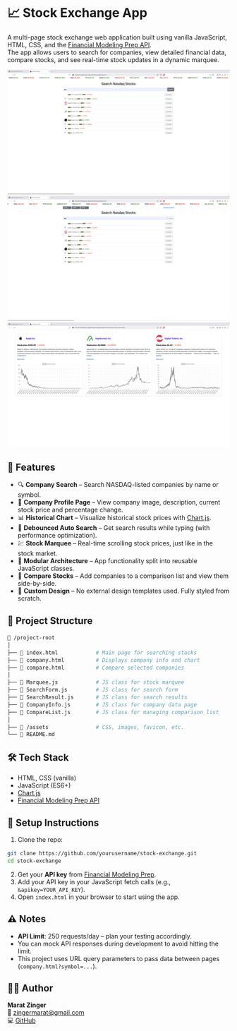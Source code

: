# 📈 Stock Exchange App

A multi-page stock exchange web application built using vanilla JavaScript, HTML, CSS, and the [Financial Modeling Prep API](https://financialmodelingprep.com/developer/docs/).  
The app allows users to search for companies, view detailed financial data, compare stocks, and see real-time stock updates in a dynamic marquee.

<p align="center">
  <img src="screenshots/1.png" alt="Demo Screenshot" width="600"/>
  <img src="screenshots/2.png" alt="Demo Screenshot" width="600"/>
  <img src="screenshots/3.png" alt="Demo Screenshot" width="600"/>
</p>

## 🚀 Features

- 🔍 **Company Search** – Search NASDAQ-listed companies by name or symbol.
- 📄 **Company Profile Page** – View company image, description, current stock price and percentage change.
- 📊 **Historical Chart** – Visualize historical stock prices with [Chart.js](https://www.chartjs.org/).
- 🧠 **Debounced Auto Search** – Get search results while typing (with performance optimization).
- 💹 **Stock Marquee** – Real-time scrolling stock prices, just like in the stock market.
- 🧱 **Modular Architecture** – App functionality split into reusable JavaScript classes.
- 🔀 **Compare Stocks** – Add companies to a comparison list and view them side-by-side.
- 🎨 **Custom Design** – No external design templates used. Fully styled from scratch.

## 📂 Project Structure

```bash
📁 /project-root
│
├── 📄 index.html            # Main page for searching stocks
├── 📄 company.html          # Displays company info and chart
├── 📄 compare.html          # Compare selected companies
│
├── 📄 Marquee.js            # JS class for stock marquee
├── 📄 SearchForm.js         # JS class for search form
├── 📄 SearchResult.js       # JS class for search results
├── 📄 CompanyInfo.js        # JS class for company data page
├── 📄 CompareList.js        # JS class for managing comparison list
│
├── 📁 /assets               # CSS, images, favicon, etc.
└── 📄 README.md
```

## 🛠️ Tech Stack

- HTML, CSS (vanilla)
- JavaScript (ES6+)
- [Chart.js](https://www.chartjs.org/)
- [Financial Modeling Prep API](https://financialmodelingprep.com/developer/docs/)

## 📌 Setup Instructions

1. Clone the repo:

```bash
git clone https://github.com/yourusername/stock-exchange.git
cd stock-exchange
```

2. Get your **API key** from [Financial Modeling Prep](https://financialmodelingprep.com/).
3. Add your API key in your JavaScript fetch calls (e.g., `&apikey=YOUR_API_KEY`).
4. Open `index.html` in your browser to start using the app.

## ⚠️ Notes

- **API Limit**: 250 requests/day – plan your testing accordingly.
- You can mock API responses during development to avoid hitting the limit.
- This project uses URL query parameters to pass data between pages (`company.html?symbol=...`).

## 👨‍💻 Author

**Marat Zinger**  
📧 zingermarat@gmail.com  
💻 [GitHub](https://github.com/ZingerMarat)